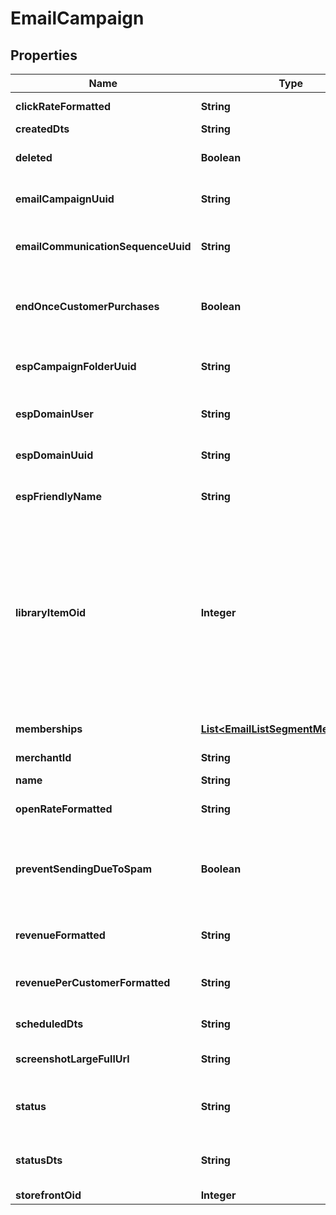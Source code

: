 
# EmailCampaign

## Properties
Name | Type | Description | Notes
------------ | ------------- | ------------- | -------------
**clickRateFormatted** | **String** | Click rate of emails |  [optional]
**createdDts** | **String** | Created date |  [optional]
**deleted** | **Boolean** | True if this campaign was deleted |  [optional]
**emailCampaignUuid** | **String** | Email campaign UUID |  [optional]
**emailCommunicationSequenceUuid** | **String** | Email communication sequence UUID |  [optional]
**endOnceCustomerPurchases** | **Boolean** | True if the customer should end the flow once they purchase |  [optional]
**espCampaignFolderUuid** | **String** | Campaign folder UUID.  Null for uncategorized |  [optional]
**espDomainUser** | **String** | User of the sending address |  [optional]
**espDomainUuid** | **String** | UUID of the sending domain |  [optional]
**espFriendlyName** | **String** | Friendly name of the sending email |  [optional]
**libraryItemOid** | **Integer** | If this item was ever added to the Code Library, this is the oid for that library item, or 0 if never added before.  This value is used to determine if a library item should be inserted or updated. |  [optional]
**memberships** | [**List&lt;EmailListSegmentMembership&gt;**](EmailListSegmentMembership.md) | List and segment memberships |  [optional]
**merchantId** | **String** | Merchant ID |  [optional]
**name** | **String** | Name of email campaign |  [optional]
**openRateFormatted** | **String** | Open rate of emails |  [optional]
**preventSendingDueToSpam** | **Boolean** | True if this campaign is prevented from sending at this time due to spam complaints. |  [optional]
**revenueFormatted** | **String** | Revenue associated with campaign |  [optional]
**revenuePerCustomerFormatted** | **String** | Revenue per customer associated with campaign |  [optional]
**scheduledDts** | **String** | Scheduled date |  [optional]
**screenshotLargeFullUrl** | **String** | URL to a large full length screenshot |  [optional]
**status** | **String** | Status of the campaign of draft, archived, and sent |  [optional]
**statusDts** | **String** | Timestamp when the last status change happened |  [optional]
**storefrontOid** | **Integer** | Storefront oid |  [optional]



